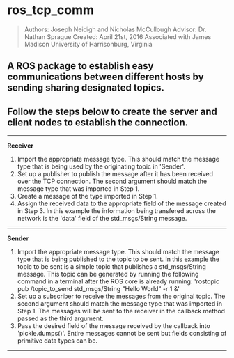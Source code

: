 # **ros_tcp_comm**
> Authors: Joseph Neidigh and Nicholas McCullough
> Advisor: Dr. Nathan Sprague
> Created: April 21st, 2016
> Associated with James Madison University of Harrisonburg, Virginia

A ROS package to establish easy communications between different hosts by sending sharing designated topics.
----------

Follow the steps below to create the server and client nodes to establish the connection.
----------
-------------
**Receiver**

 1. Import the appropriate message type. This should match the message type that is being used by the originating topic in 'Sender'.
 2. Set up a publisher to publish the message after it has been received over the TCP connection. The second argument should match the message type that was imported in Step 1.
 3. Create a message of the type imported in Step 1.
 4. Assign the received data to the appropriate field of the message created in Step 3. In this example the information being transfered across the network is the 'data' field of the std_msgs/String message.

----------


**Sender**

 1. Import the appropriate message type. This should match the message type that is being published to the topic to be sent. In this example the topic to be sent is a simple topic that publishes a std_msgs/String message. This topic can be generated by running the following command in a terminal after the ROS core is already running: 'rostopic pub /topic_to_send std_msgs/String "Hello World" -r 1 &'
 2. Set up a subscriber to receive the messages from the original topic. The second argument should match the message type that was imported in Step 1. The messages will be sent to the receiver in the callback method passed as the third argument.
 3. Pass the desired field of the message received by the callback into 'pickle.dumps()'. Entire messages cannot be sent but fields consisting of primitive data types can be.

----------

